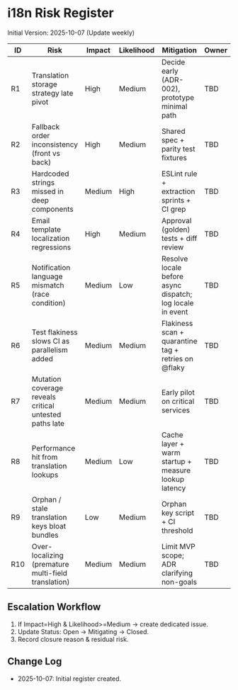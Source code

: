# i18n Risk Register

Initial Version: 2025-10-07 (Update weekly)

| ID | Risk | Impact | Likelihood | Mitigation | Owner | Status |
|----|------|--------|------------|-----------|-------|--------|
| R1 | Translation storage strategy late pivot | High | Medium | Decide early (ADR-002), prototype minimal path | TBD | Open |
| R2 | Fallback order inconsistency (front vs back) | High | Medium | Shared spec + parity test fixtures | TBD | Open |
| R3 | Hardcoded strings missed in deep components | Medium | High | ESLint rule + extraction sprints + CI grep | TBD | Open |
| R4 | Email template localization regressions | High | Medium | Approval (golden) tests + diff review | TBD | Open |
| R5 | Notification language mismatch (race condition) | Medium | Low | Resolve locale before async dispatch; log locale in event | TBD | Open |
| R6 | Test flakiness slows CI as parallelism added | Medium | Medium | Flakiness scan + quarantine tag + retries on @flaky | TBD | Open |
| R7 | Mutation coverage reveals critical untested paths late | Medium | Medium | Early pilot on critical services | TBD | Open |
| R8 | Performance hit from translation lookups | Medium | Low | Cache layer + warm startup + measure lookup latency | TBD | Open |
| R9 | Orphan / stale translation keys bloat bundles | Low | Medium | Orphan key script + CI threshold | TBD | Open |
| R10 | Over-localizing (premature multi-field translation) | Medium | Medium | Limit MVP scope; ADR clarifying non-goals | TBD | Open |

## Escalation Workflow
1. If Impact=High & Likelihood>=Medium → create dedicated issue.
2. Update Status: Open → Mitigating → Closed.
3. Record closure reason & residual risk.

## Change Log
- 2025-10-07: Initial register created.

